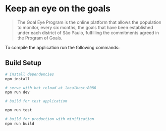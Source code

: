 # Keep an eye on the goals

> The Goal Eye Program is the online platform that allows the population to monitor, every six months, the goals that have been established under each district of São Paulo, fulfilling the commitments agreed in the Program of Goals.

To compile the application run the following commands:

## Build Setup

``` bash
# install dependencies
npm install

# serve with hot reload at localhost:8080
npm run dev

# build for test application 

npm run test

# build for production with minification
npm run build
```